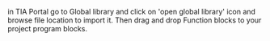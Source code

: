 in TIA Portal go to Global library and click on 'open global library' icon and browse file location to import it.
Then drag and drop Function blocks to your project program blocks.
